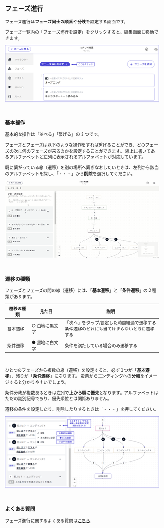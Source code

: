 ## フェーズ進行

フェーズ進行は**フェーズ同士の順番**や**分岐**を設定する画面です。

フェーズ一覧内の「フェーズ進行を設定」をクリックすると、編集画面に移動できます。

![](../../images/flow1.png)

<br>

### 基本操作

基本的な操作は「並べる」「繋げる」の 2 つです。

フェーズとフェーズは以下のような操作をすれば繋げることができ、どのフェーズの次に何のフェーズが来るのかを設定することができます。
線上に書いてあるアルファベットと左列に表示されるアルファベットが対応しています。

既に繋がっている線（遷移）を別の場所へ繋ぎなおしたいときは、左列から該当のアルファベットを探し、「・・・」から**削除**を選択してください。

![](../../images/flow.gif)

<br>

### 遷移の種類

フェーズとフェーズの間の線（遷移）には、「**基本遷移**」と「**条件遷移**」の２種類があります。

| 遷移の種類 | 見た目         | 説明                                                                                          |
| ---------- | -------------- | --------------------------------------------------------------------------------------------- |
| 基本遷移   | ○ 白地に黒文字 | 「次へ」をタップ/設定した時間経過で遷移する<br>条件遷移のどれにも当てはまらないときに遷移する |
| 条件遷移   | ● 黒地に白文字 | 条件を満たしている場合のみ遷移する                                                            |

<br>

ひとつのフェーズから複数の線（遷移）を設定すると、必ず１つが「**基本遷移**」、残りが「**条件遷移**」になります。
投票からエンディングへの**分岐**をイメージすると分かりやすいでしょう。

条件分岐が複数あるときは左列で**上から順に優先**となります。アルファベットはただの識別記号であり、優先順位とは関係ありません。

遷移の条件を設定したり、削除したりするときは「・・・」を押してください。

![](../../images/flow2.png)

<br>

### よくある質問

フェーズ進行に関するよくある質問は[こちら](../../QandA.md#phases)
